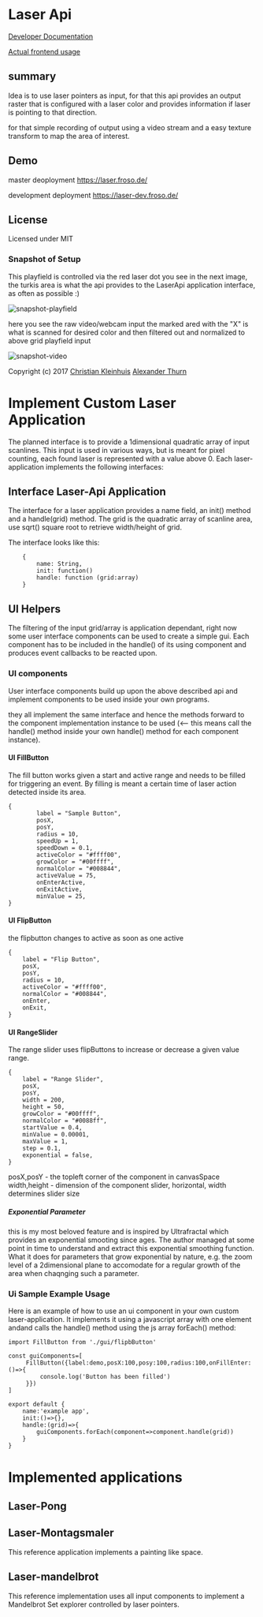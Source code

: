 # Laser Api

[Developer Documentation](LASER_API.md)

[Actual frontend usage](FRONTEND.md)

## summary

Idea is to use laser pointers as input, for that this api provides an output raster that is configured with a laser color and provides information if laser is pointing to that direction.

for that simple recording of output using a video stream and a easy texture transform to map the area of interest.

## Demo

master deoployment
https://laser.froso.de/

development deployment
https://laser-dev.froso.de/

## License

Licensed under MIT

### Snapshot of Setup

This playfield is controlled via the red laser dot you see in the next image, the turkis area is what the api provides to the LaserApi application interface, as often as possible :)

![snapshot-playfield](misc/snapshot-playfield.png "Logo Title Text 1")

here you see the raw video/webcam input the marked ared with the "X" is what is scanned for desired color and then filtered out and normalized to above grid playfield input

![snapshot-video](misc/snapshot-video.png "Logo Title Text 1")

Copyright (c) 2017 [Christian Kleinhuis](https://github.com/alexanderthurn) [Alexander Thurn](https://github.com/alexanderthurn)


# Implement Custom Laser Application

The planned interface is to provide a 1dimensional quadratic array of input scanlines. This input is used in various ways, but is meant for pixel counting,
each found laser is represented with a value above 0. Each laser-application implements the following interfaces:

## Interface Laser-Api Application

The interface for a laser application provides a name field, an init() method and a handle(grid) method. The grid is the quadratic array of scanline area, use sqrt() square root to retrieve width/height of grid. 

The interface looks like this:

        {
            name: String,
            init: function()
            handle: function (grid:array) 
        }

## UI Helpers

The filtering of the input grid/array is application dependant, right now some user
interface components can be used to create a simple gui. Each component has to be included in the handle() of its using component and produces event callbacks to be 
reacted upon.

### UI components

User interface components build up upon the above described api and implement components to be used inside your own programs. 

they all implement the same interface and hence the methods forward to the component implementation instance to be used (<-- this means call the handle() method inside your own handle() method for each component instance). 
#### UI FillButton

The fill button works given a start and active range and needs to be filled for triggering an event. By filling is meant a certain time of laser action detected inside its area.

    {
            label = "Sample Button",
            posX,
            posY,
            radius = 10,
            speedUp = 1,
            speedDown = 0.1,
            activeColor = "#ffff00",
            growColor = "#00ffff",
            normalColor = "#008844",
            activeValue = 75,
            onEnterActive,
            onExitActive,
            minValue = 25,
    }

#### UI FlipButton
the flipbutton changes to active as soon as one active 

    {
        label = "Flip Button",
        posX,
        posY,
        radius = 10,
        activeColor = "#ffff00", 
        normalColor = "#008844",
        onEnter,
        onExit,
    }
#### UI RangeSlider
The range slider uses flipButtons to increase or decrease a given value range.

    {
        label = "Range Slider",
        posX,
        posY,
        width = 200,
        height = 50,
        growColor = "#00ffff",
        normalColor = "#0088ff",
        startValue = 0.4,
        minValue = 0.00001,
        maxValue = 1,
        step = 0.1,
        exponential = false,
    }

posX,posY - the topleft corner of the component in canvasSpace
width,height - dimension of the component slider, horizontal, width determines slider size


##### Exponential Parameter

this is my most beloved feature and is inspired by Ultrafractal which provides an exponential smooting since ages. The author managed at some point in time to understand and extract this exponential smoothing function. What it does for parameters that grow exponential by nature, e.g. the zoom level of a 2dimensional plane to accomodate for a regular growth of the area when chaqnging such a parameter.


### Ui Sample Example Usage

Here is an example of how to use an ui component in your own custom laser-application. It implements it using a javascript array with one element andand calls the handle() method using the js array forEach() method:

    import FillButton from './gui/flipbButton'

    const guiComponents=[
         FillButton({label:demo,posX:100,posy:100,radius:100,onFillEnter:()=>{
             console.log('Button has been filled')
         }})
    ]

    export default {
        name:'example app',
        init:()=>{},
        handle:(grid)=>{
            guiComponents.forEach(component=>component.handle(grid))
        }
    }

# Implemented applications

## Laser-Pong
## Laser-Montagsmaler

This reference application implements a painting like space.                                                                          
## Laser-mandelbrot

This reference implementation uses all input components to implement a Mandelbrot Set explorer controlled by laser pointers.